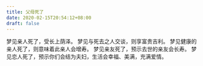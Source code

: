 ```yaml
---
title: 父母死了
date: 2020-02-15T20:54:12+08:00
draft: false
---
```


梦见亲人死了，受长上荫泽。
梦见与死去之人交谈，则享富贵吉利。
梦见健康的亲人死了，则意味着此亲人会增寿。
梦见亲友死了，预示去世的亲友会长寿。
梦见恋人死了，预示你们会结为夫妇，生活会幸福、美满，充满爱情。
